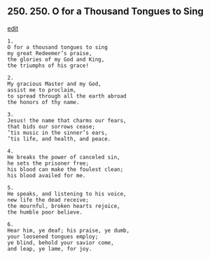 
## 250.  250. O for a Thousand Tongues to Sing
[edit](https://docs.google.com/document/d/1nyVRmysbrdN3YsGD%2Dn%2DOoWwQE7L1jqZP/edit?mode=html)






    1.
    O for a thousand tongues to sing
    my great Redeemer’s praise,
    the glories of my God and King,
    the triumphs of his grace!

    2.
    My gracious Master and my God,
    assist me to proclaim,
    to spread through all the earth abroad
    the honors of thy name.

    3.
    Jesus! the name that charms our fears,
    that bids our sorrows cease;
    ’tis music in the sinner’s ears,
    ’tis life, and health, and peace.

    4.
    He breaks the power of canceled sin,
    he sets the prisoner free;
    his blood can make the foulest clean;
    his blood availed for me.

    5.
    He speaks, and listening to his voice,
    new life the dead receive;
    the mournful, broken hearts rejoice,
    the humble poor believe.

    6.
    Hear him, ye deaf; his praise, ye dumb,
    your loosened tongues employ;
    ye blind, behold your savior come,
    and leap, ye lame, for joy.
